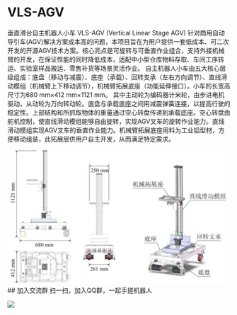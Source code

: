 # VLS-AGV
垂直滑台自主机器人小车 VLS-AGV (Vertical Linear Stage AGV)
针对商用自动导引车(AGV)解决方案成本高的问题，本项目旨在为用户提供一套低成本、可二次开发的开源AGV技术方案。核心亮点是可旋转与可垂直作业组合，支持外接机械臂的开发，在保证性能的同时降低成本，适配中小型仓库物料存取、车间工序转运、实验室样品搬运、零售补货等场景灵活作业。
自主机器人小车由五大核心层级组成：底盘（移动与减震）、底座（承载）、回转支承（左右方向调节）、直线滑动模组（机械臂上下移动调节），机械臂拓展底座（功能延伸接口）。小车的长宽高尺寸为680 mm×412 mm×1121 mm。
其中主动轮为编码器计米轮，由步进电机驱动，从动轮为万向转动轮。底盘与承载底座之间用减震弹簧连接，以提高行驶的稳定性。上部结构和所抓取物体的重量通过空心转盘传递到承载底座。空心转盘由舵机控制，使直线滑动模组能够自由旋转，实现AGV叉车的旋转作业能力。直线滑动模组实现AGV叉车的垂直作业能力。机械臂拓展底座用料为工业铝型材，方便移动组装，此拓展层供用户自主开发，从而满足特定需求。

<img src="./pictures/视图.png" width="800" />
## 加入交流群
扫一扫，加入QQ群，一起手搓机器人

![](pictures/QQ群.png)

